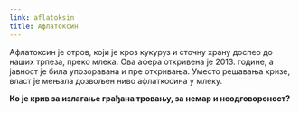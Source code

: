 ```yaml
---
link: aflatoksin
title: Афлатоксин
---
```

Афлатоксин је отров, који је кроз кукуруз и сточну храну доспео до наших трпеза, преко млека. Ова афера откривена је 2013. године, а јавност је била упозоравана и пре откривања. Уместо решавања кризе, власт је мењала дозвољен ниво афлаткосина у млеку.

**Ко је крив за излагање грађана тровању, за немар и неодговороност?**
